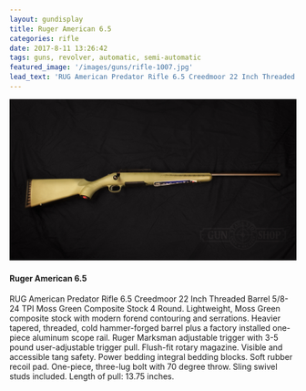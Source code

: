 ```yaml
---
layout: gundisplay
title: Ruger American 6.5
categories: rifle
date: 2017-8-11 13:26:42
tags: guns, revolver, automatic, semi-automatic
featured_image: '/images/guns/rifle-1007.jpg'
lead_text: 'RUG American Predator Rifle 6.5 Creedmoor 22 Inch Threaded Barrel 5/8-24 TPI Moss Green Composite Stock 4 Round. Lightweight, Moss Green composite stock with modern forend contouring and serrations.'
---
```


<div>
<img src="/images/guns/rifle-1007.jpg" alt="Ruger" />
</div>

#### Ruger American 6.5
 RUG American Predator Rifle 6.5 Creedmoor 22 Inch Threaded Barrel 5/8-24 TPI Moss Green Composite Stock 4 Round. Lightweight, Moss Green composite stock with modern forend contouring and serrations. Heavier tapered, threaded, cold hammer-forged barrel plus a factory installed one-piece aluminum scope rail. Ruger Marksman adjustable trigger with 3-5 pound user-adjustable trigger pull. Flush-fit rotary magazine. Visible and accessible tang safety. Power bedding integral bedding blocks. Soft rubber recoil pad. One-piece, three-lug bolt with 70 degree throw. Sling swivel studs included. Length of pull: 13.75 inches. 
